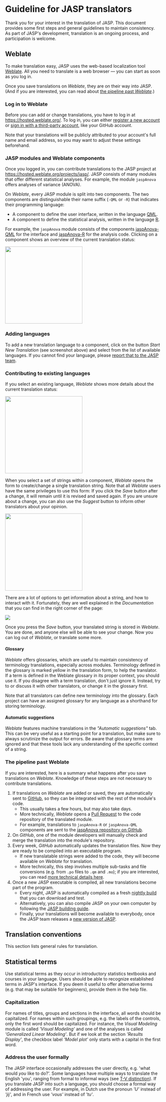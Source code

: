 # Guideline for JASP translators

Thank you for your interest in the translation of JASP.
This document provides some first steps and general guidelines to maintain consistency.
As part of JASP's development, translation is an ongoing process, and participation is welcome.

## Weblate
To make translation easy, JASP uses the web-based localization tool [Weblate](https://hosted.weblate.org/projects/jasp/).
All you need to translate is a web browser — you can start as soon as you log in.

Once you save translations on *Weblate*, they are on their way into JASP.
(And if you are interested, you can read about [the pipeline past *Weblate*](#the-pipeline-past-weblate).)

### Log in to Weblate
Before you can add or change translations, you have to log in at <https://hosted.weblate.org/>.
To log in, you can either [register a new account](https://hosted.weblate.org/accounts/register/) or [sign in with a third-party account](https://hosted.weblate.org/accounts/login/), like your GitHub account.

Note that your translations will be publicly attributed to your account's full name and email address, so you may want to adjust these settings beforehand.

### JASP modules and Weblate components
Once you logged in, you can contribute translations to the JASP project at <https://hosted.weblate.org/projects/jasp/>.
JASP consists of many modules that offer different statistical analyses.
For example, the module `jaspAnova` offers analyses of variance (ANOVA).

On *Weblate*, every JASP module is split into two components.
The two components are distinguishable their name suffix (`-QML` or `-R`) that indicates their programming language:
- A component to define the user interface, written in the language [QML](https://en.wikipedia.org/wiki/QML).
- A component to define the statistical analysis, written in the language [R](https://en.wikipedia.org/wiki/R_(programming_language)).

For example, the `jaspAnova` module consists of the components [jaspAnova-QML](https://hosted.weblate.org/projects/jasp/jaspanova-qml/) for the interface and [jaspAnova-R](https://hosted.weblate.org/projects/jasp/jaspanova-r/) for the analysis code.
Clicking on a component shows an overview of the current translation status:

<img src="https://static.jasp-stats.org/images/Weblate-component.png" height="250px" />

### Adding languages
To add a new translation language to a component, click on the button *Start New Translation* (see screenshot above) and select from the list of available languages.
If you cannot find your language, please [report that to the JASP team](https://jasp-stats.org/feature-requests-bug-reports/).

### Contributing to existing languages
If you select an existing language, *Weblate* shows more details about the current translation status:

<img src="https://static.jasp-stats.org/images/Weblate-Chosen-Dutch.png" height="250px" />

When you select a set of strings within a component, *Weblate* opens the form to create/change a single translation string.
Note that all *Weblate* users have the same privileges to use this form: If you click the *Save* button after a change, it will remain until it is revised and saved again.
If you are unsure about a change, you can also use the *Suggest* button to inform other translators about your opinion.

<img src="https://static.jasp-stats.org/images/Weblate-Dutch.png" height="250px" />

There are a lot of options to get information about a string, and how to interact with it.
Fortunately, they are well explained in the *Documentation* that you can find in the right corner of the page:

<img src="https://static.jasp-stats.org/images/Weblate-Documentation.png" />

Once you press the *Save* button, your translated string is stored in *Weblate*.
You are done, and anyone else will be able to see your change.
Now you can log out of *Weblate*, or translate some more.

#### Glossary
*Weblate* offers glossaries, which are useful to maintain consistency of terminology translations, especially across modules.
Terminology defined in the glossary is marked yellow in the translation form, to help the translator.
If a term is defined in the Weblate glossary in its proper context, you should use it.
If you disagree with a term translation, don't just ignore it.
Instead, try to or discuss it with other translators, or change it in the glossary first.

Note that all translators can define new terminology into the glossary.
Each project can have an assigned glossary for any language as a shorthand for storing terminology.

#### Automatic suggestions
*Weblate* features machine translations in the *"Automatic suggestions"* tab.
This can be very useful as a starting point for a translation, but make sure to always scrutinize the output for errors.
Be aware that glossary terms are ignored and that these tools lack any understanding of the specific context of a string.

### The pipeline past Weblate
If you are interested, here is a summary what happens after you save translations on *Weblate*.
Knowledge of these steps are not necessary to contribute translations.

1. If translations on *Weblate* are added or saved, they are automatically sent to [GitHub](https://github.com/), so they can be integrated with the rest of the module's code.
    - This usually takes a few hours, but may also take days.
    - More technically, *Weblate* opens a [Pull Request](https://en.wikipedia.org/wiki/Distributed_version_control#Pull_requests) to the code repository of the translated module.
    - For example, translations to `jaspAnova-R` or `jaspAnova-QML` components are sent to the [jaspAnova repository on GitHub](https://github.com/jasp-stats/jaspAnova).
2. On *GitHub*, one of the module developers will manually check and merge the translation into the module's repository.
3. Every week, *GitHub* automatically updates the translation files.
   Now they are ready to be compiled into an executable program.
    - If new translatable strings were added to the code, they will become available on *Weblate* for translation.
    - More technically, this step involves multiple sub-tasks and file conversions (e.g. from `.po` files to `.qm` and `.mo`); if you are interested, you can read [more technical details here](translate.md).
4. Once a new JASP executable is compiled, all new translations become part of the program.
    - Every night, JASP is automatically compiled as a fresh [nightly build](https://static.jasp-stats.org/Nightlies/) that you can download and test.
    - Alternatively, you can also compile JASP on your own computer by following the [JASP building guide](jasp-building-guide.md).
    - Finally, your translations will become available to everybody, once the JASP team releases a [new version of JASP](https://jasp-stats.org/release-notes/).

## Translation conventions
This section lists general rules for translation.

## Statistical terms
Use statistical terms as they occur in introductory statistics textbooks and courses in your language.
Users should be able to recognize established terms in JASP's interface.
If you deem it useful to offer alternative terms (e.g. that may be suitable for beginners), provide them in the help file.

### Capitalization
For names of titles, groups and sections in the interface, all words should be capitalized.
For names within such groupings, e.g. the labels of the controls, only the first word should be capitalized.
For instance, the *Visual Modeling* module is called *'Visual Modeling'* and one of the analyses is called *'Generalized Linear Modeling'*.
But if we look at the section *'Results Display'*, the checkbox label *'Model plot'* only starts with a capital in the first word.

### Address the user formally
The JASP interface occasionally addresses the user directly, e.g. 'what would *you* like to do?'.
Some languages have multiple ways to translate the English 'you', ranging from formal to informal ways (see [T-V distinction](https://en.wikipedia.org/wiki/T%E2%80%93V_distinction)).
If you translate JASP into such a language, you should choose a formal way of addressing the user.
For example, in Dutch use the pronoun *'U'* instead of *'jij'*, and in French use *'vous'* instead of *'tu'*.
